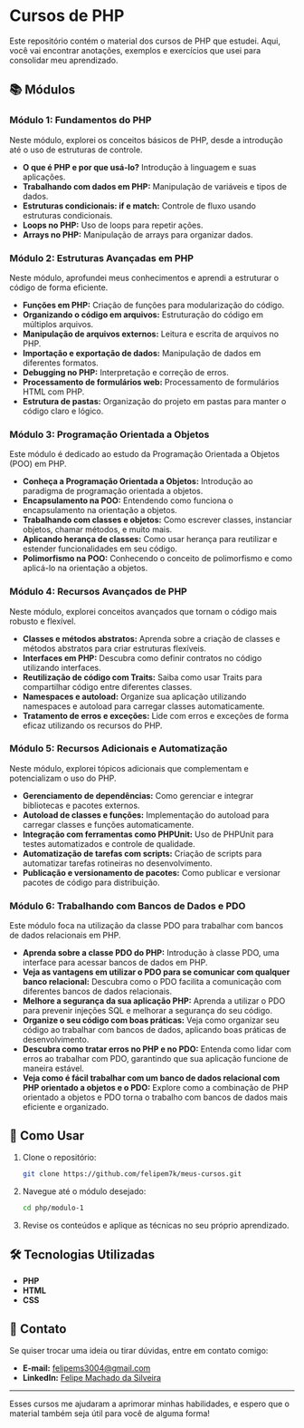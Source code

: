 # Cursos de PHP

Este repositório contém o material dos cursos de PHP que estudei. Aqui, você vai encontrar anotações, exemplos e exercícios que usei para consolidar meu aprendizado.

## 📚 Módulos

### Módulo 1: Fundamentos do PHP
Neste módulo, explorei os conceitos básicos de PHP, desde a introdução até o uso de estruturas de controle.

- **O que é PHP e por que usá-lo?** Introdução à linguagem e suas aplicações.
- **Trabalhando com dados em PHP:** Manipulação de variáveis e tipos de dados.
- **Estruturas condicionais: if e match:** Controle de fluxo usando estruturas condicionais.
- **Loops no PHP:** Uso de loops para repetir ações.
- **Arrays no PHP:** Manipulação de arrays para organizar dados.

### Módulo 2: Estruturas Avançadas em PHP
Neste módulo, aprofundei meus conhecimentos e aprendi a estruturar o código de forma eficiente.

- **Funções em PHP:** Criação de funções para modularização do código.
- **Organizando o código em arquivos:** Estruturação do código em múltiplos arquivos.
- **Manipulação de arquivos externos:** Leitura e escrita de arquivos no PHP.
- **Importação e exportação de dados:** Manipulação de dados em diferentes formatos.
- **Debugging no PHP:** Interpretação e correção de erros.
- **Processamento de formulários web:** Processamento de formulários HTML com PHP.
- **Estrutura de pastas:** Organização do projeto em pastas para manter o código claro e lógico.

### Módulo 3: Programação Orientada a Objetos
Este módulo é dedicado ao estudo da Programação Orientada a Objetos (POO) em PHP.

- **Conheça a Programação Orientada a Objetos:** Introdução ao paradigma de programação orientada a objetos.
- **Encapsulamento na POO:** Entendendo como funciona o encapsulamento na orientação a objetos.
- **Trabalhando com classes e objetos:** Como escrever classes, instanciar objetos, chamar métodos, e muito mais.
- **Aplicando herança de classes:** Como usar herança para reutilizar e estender funcionalidades em seu código.
- **Polimorfismo na POO:** Conhecendo o conceito de polimorfismo e como aplicá-lo na orientação a objetos.

### Módulo 4: Recursos Avançados de PHP
Neste módulo, explorei conceitos avançados que tornam o código mais robusto e flexível.

- **Classes e métodos abstratos:** Aprenda sobre a criação de classes e métodos abstratos para criar estruturas flexíveis.
- **Interfaces em PHP:** Descubra como definir contratos no código utilizando interfaces.
- **Reutilização de código com Traits:** Saiba como usar Traits para compartilhar código entre diferentes classes.
- **Namespaces e autoload:** Organize sua aplicação utilizando namespaces e autoload para carregar classes automaticamente.
- **Tratamento de erros e exceções:** Lide com erros e exceções de forma eficaz utilizando os recursos do PHP.

### Módulo 5: Recursos Adicionais e Automatização
Neste módulo, explorei tópicos adicionais que complementam e potencializam o uso do PHP.

- **Gerenciamento de dependências:** Como gerenciar e integrar bibliotecas e pacotes externos.
- **Autoload de classes e funções:** Implementação do autoload para carregar classes e funções automaticamente.
- **Integração com ferramentas como PHPUnit:** Uso de PHPUnit para testes automatizados e controle de qualidade.
- **Automatização de tarefas com scripts:** Criação de scripts para automatizar tarefas rotineiras no desenvolvimento.
- **Publicação e versionamento de pacotes:** Como publicar e versionar pacotes de código para distribuição.

### Módulo 6: Trabalhando com Bancos de Dados e PDO
Este módulo foca na utilização da classe PDO para trabalhar com bancos de dados relacionais em PHP.

- **Aprenda sobre a classe PDO do PHP:** Introdução à classe PDO, uma interface para acessar bancos de dados em PHP.
- **Veja as vantagens em utilizar o PDO para se comunicar com qualquer banco relacional:** Descubra como o PDO facilita a comunicação com diferentes bancos de dados relacionais.
- **Melhore a segurança da sua aplicação PHP:** Aprenda a utilizar o PDO para prevenir injeções SQL e melhorar a segurança do seu código.
- **Organize o seu código com boas práticas:** Veja como organizar seu código ao trabalhar com bancos de dados, aplicando boas práticas de desenvolvimento.
- **Descubra como tratar erros no PHP e no PDO:** Entenda como lidar com erros ao trabalhar com PDO, garantindo que sua aplicação funcione de maneira estável.
- **Veja como é fácil trabalhar com um banco de dados relacional com PHP orientado a objetos e o PDO:** Explore como a combinação de PHP orientado a objetos e PDO torna o trabalho com bancos de dados mais eficiente e organizado.

## 🚀 Como Usar

1. Clone o repositório:
   ```bash
   git clone https://github.com/felipem7k/meus-cursos.git
   ```

2. Navegue até o módulo desejado:
   ```bash
   cd php/modulo-1
   ```

3. Revise os conteúdos e aplique as técnicas no seu próprio aprendizado.

## 🛠 Tecnologias Utilizadas

- **PHP**
- **HTML**
- **CSS**

## 📧 Contato

Se quiser trocar uma ideia ou tirar dúvidas, entre em contato comigo:

- **E-mail:** felipems3004@gmail.com
- **LinkedIn:** [Felipe Machado da Silveira](https://www.linkedin.com/in/felipe-machado-da-silveira-380306182/)

---

Esses cursos me ajudaram a aprimorar minhas habilidades, e espero que o material também seja útil para você de alguma forma!